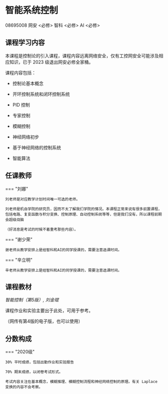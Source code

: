 # 智能系统控制
<div class="badges">
<span class="badge course-id-badge"> 08695008 </span>
<span class="badge compulsory-badge"> 网安 <必修></span>
<span class="badge compulsory-badge"> 智科 <必修></span>
<span class="badge compulsory-badge"> AI <必修></span>
</div>

## 课程学习内容

本课程是控制论的引入课程，课程内容远离网络安全，仅有工控网安全可能涉及相应知识，已于 2023 级退出网安必修全家桶。

课程内容包括：

- 控制论基本概念

- 开环控制系统和闭环控制系统

- PID 控制

- 专家控制
  
- 模糊控制

- 神经网络初步

- 基于神经网络的控制系统

- 智能算法

## 任课教师

=== "刘娜"

    刘老师是对应教学计划时间唯一可选的老师。

    刘老师是机自学院的研究员，因而不太了解我们学院的情况。本课程正常来说有很多前置课程，包括电路、复变函数与积分变换、控制原理、自动控制系统等等，但是我们没有，所以课程前期会超级烧脑
    
    （好消息是考试的时候不着重考那些内容）。

=== "谢少荣" 

    谢老师从教学安排上是给智科和AI的同学授课的，需要注意选课时间。

=== "辛立明" 

    辛老师从教学安排上是给智科和AI的同学授课的，需要注意选课时间。

## 课程教材

*智能控制（第5版）, 刘金琨*

课程作业和实验主要出于此处，可用于参考。

（网传有第4版的电子版，也可以使用）

## 分数构成

=== "2020级"

    30% 平时成绩，包括出勤作业和实验报告

    70% 期末成绩，以闭卷考试形式。

    考试内容关注在基本概念，模糊推理、模糊控制流程和神经网络控制的原理。有关 Laplace 变换的内容不会考察。
